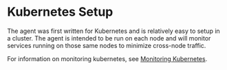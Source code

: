 # Kubernetes Setup

The agent was first written for Kubernetes and is relatively easy to setup in a
cluster.  The agent is intended to be run on each node and will monitor
services running on those same nodes to minimize cross-node traffic.

For information on monitoring kubernetes, see [Monitoring Kubernetes](https://docs.splunk.com/observability/infrastructure/navigators/k8s.html).
